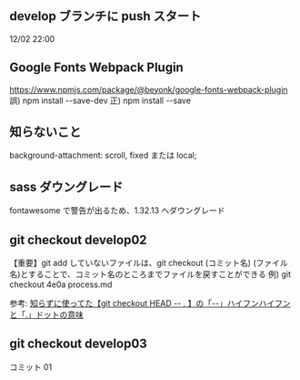 ## develop ブランチに push スタート

12/02 22:00

## Google Fonts Webpack Plugin

https://www.npmjs.com/package/@beyonk/google-fonts-webpack-plugin
誤) npm install --save-dev
正) npm install --save

## 知らないこと　

background-attachment: scroll, fixed または local;

## sass ダウングレード

fontawesome で警告が出るため、1.32.13 へダウングレード

## git checkout develop02

【重要】git add していないファイルは、git checkout (コミット名) (ファイル名)とすることで、コミット名のところまでファイルを戻すことができる 例) git checkout 4e0a process.md

参考: [知らずに使ってた【git checkout HEAD -- . 】の「--」ハイフンハイフンと「.」ドットの意味](https://qiita.com/wagase/items/5b65d0efaf3d4985256b)

## git checkout develop03

コミット 01
